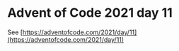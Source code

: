 # Advent of Code 2021 day 11

See [https://adventofcode.com/2021/day/11](https://adventofcode.com/2021/day/11)
